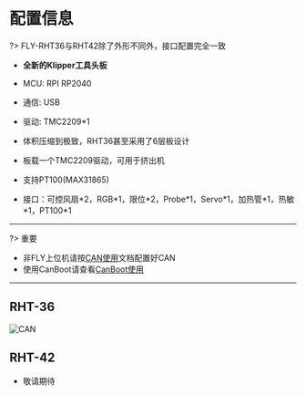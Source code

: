 # 配置信息

?> FLY-RHT36与RHT42除了外形不同外，接口配置完全一致

* **全新的Klipper工具头板**

* MCU: RPI RP2040
* 通信: USB
* 驱动: TMC2209*1
* 体积压缩到极致，RHT36甚至采用了6层板设计
* 板载一个TMC2209驱动，可用于挤出机
* 支持PT100(MAX31865)
* 接口：可控风扇\*2，RGB\*1，限位\*2，Probe\*1，Servo\*1，加热管\*1，热敏\*1，PT100\*1

----

?> 重要

* 非FLY上位机请按[CAN使用](/advanced/can_rpi.md)文档配置好CAN
* 使用CanBoot请查看[CanBoot使用](/advanced/canboot.md)

----

## RHT-36

![CAN](../../images/boards/fly_rht36_42/rht36.png ":no-zooom")

## RHT-42

* 敬请期待